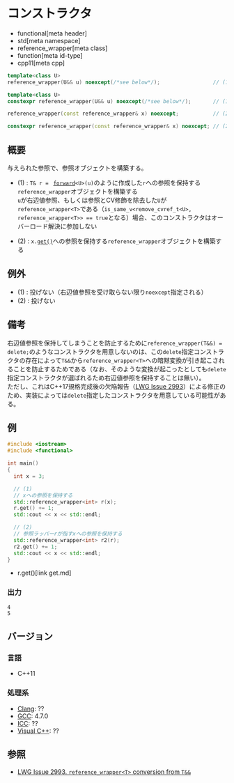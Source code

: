 # コンストラクタ
* functional[meta header]
* std[meta namespace]
* reference_wrapper[meta class]
* function[meta id-type]
* cpp11[meta cpp]

```cpp
template<class U>
reference_wrapper(U&& u) noexcept(/*see below*/);                 // (1) C++11

template<class U>
constexpr reference_wrapper(U&& u) noexcept(/*see below*/);       // (1) C++20

reference_wrapper(const reference_wrapper& x) noexcept;           // (2) C++11

constexpr reference_wrapper(const reference_wrapper& x) noexcept; // (2) C++20
```

## 概要
与えられた参照で、参照オブジェクトを構築する。

- (1) : `T& r = ` [`forward`](/reference/utility/forward.md)`<U>(u)`のように作成した`r`への参照を保持する`reference_wrapper`オブジェクトを構築する  
  `u`が右辺値参照、もしくは参照とCV修飾を除去した`U`が`reference_wrapper<T>`である（`is_same_v<remove_cvref_t<U>, reference_wrapper<T>> == true`となる）場合、このコンストラクタはオーバーロード解決に参加しない

- (2) : `x.`[`get()`](/reference/functional/reference_wrapper/get.md)への参照を保持する`reference_wrapper`オブジェクトを構築する

## 例外
- (1) : 投げない（右辺値参照を受け取らない限り`noexcept`指定される）
- (2) : 投げない

## 備考
右辺値参照を保持してしまうことを防止するために`reference_wrapper(T&&) = delete;`のようなコンストラクタを用意しないのは、この`delete`指定コンストラクタの存在によって`T&&`から`reference_wrapper<T>`への暗黙変換が引き起こされることを防止するためである（なお、そのような変換が起こったとしても`delete`指定コンストラクタが選ばれるため右辺値参照を保持することは無い）。  
ただし、これはC++17規格完成後の欠陥報告（[LWG Issue 2993](https://wg21.cmeerw.net/lwg/issue2993)）による修正のため、実装によっては`delete`指定したコンストラクタを用意している可能性がある。

## 例
```cpp example
#include <iostream>
#include <functional>

int main()
{
  int x = 3;

  // (1)
  // xへの参照を保持する
  std::reference_wrapper<int> r(x);
  r.get() += 1;
  std::cout << x << std::endl;

  // (2)
  // 参照ラッパーrが指すxへの参照を保持する
  std::reference_wrapper<int> r2(r);
  r2.get() += 1;
  std::cout << x << std::endl;
}
```
* r.get()[link get.md]

### 出力
```
4
5
```

## バージョン
### 言語
- C++11

### 処理系
- [Clang](/implementation.md#clang): ??
- [GCC](/implementation.md#gcc): 4.7.0
- [ICC](/implementation.md#icc): ??
- [Visual C++](/implementation.md#visual_cpp): ??


## 参照
- [LWG Issue 2993. `reference_wrapper<T>` conversion from `T&&`](https://wg21.cmeerw.net/lwg/issue2993)
